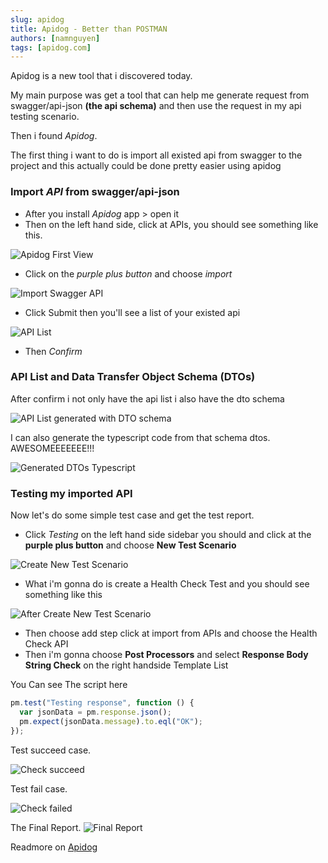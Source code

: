```yaml
---
slug: apidog
title: Apidog - Better than POSTMAN
authors: [namnguyen]
tags: [apidog.com]
---
```


Apidog is a new tool that i discovered today.

My main purpose was get a tool that can help me generate request from swagger/api-json **(the api schema)** and then use the request in my api testing scenario.

Then i found _Apidog_.

<!--truncate-->

The first thing i want to do is import all existed api from swagger to the project and this actually could be done pretty easier using apidog

### Import _API_ from swagger/api-json

- After you install _Apidog_ app > open it
- Then on the left hand side, click at APIs, you should see something like this.

![Apidog First View](/img/20240124/api-first-view.png)

- Click on the _purple plus button_ and choose _import_

![Import Swagger API](/img/20240124/import-swagger-api.png)

- Click Submit then you'll see a list of your existed api

![API List](/img/20240124/api-list.png)

- Then _Confirm_

### API List and Data Transfer Object Schema (DTOs)

After confirm i not only have the api list i also have the dto schema

![API List generated with DTO schema](/img/20240124/api-list-generated-with-dto-schema.png)

I can also generate the typescript code from that schema dtos. AWESOMEEEEEEE!!!

![Generated DTOs Typescript](/img/20240124/generated-dto-typescript.png)

### Testing my imported API

Now let's do some simple test case and get the test report.

- Click _Testing_ on the left hand side sidebar you should and click at the **purple plus button** and choose **New Test Scenario**

![Create New Test Scenario](/img/20240124/create-new-test-scenario.png)

- What i'm gonna do is create a Health Check Test and you should see something like this

![After Create New Test Scenario](/img/20240124/after-create-new-test-scenario.png)

- Then choose add step click at import from APIs and choose the Health Check API
- Then i'm gonna choose **Post Processors** and select **Response Body String Check** on the right handside Template List

You Can see The script here

```js
pm.test("Testing response", function () {
  var jsonData = pm.response.json();
  pm.expect(jsonData.message).to.eql("OK");
});
```

Test succeed case.

![Check succeed](/img/20240124/assertion-succeed.png)

Test fail case.

![Check failed](/img/20240124/assertion-failed.png)

The Final Report.
![Final Report](/img/20240124/final-report.png)

Readmore on [Apidog](https://apidog.com/help/introduction/walk-through-apidog/)
